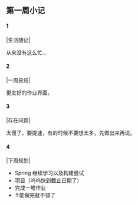 ## 第一周小记

#### 1

|生活随记|

从来没有这么忙...



#### 2

|一周总结|

更友好的作业界面。



#### 3

|存在问题|

太慢了，要提速，有的时候不要想太多，先做出来再说。



#### 4

|下周规划|

- Spring 继续学习以及构建尝试
- 项目（呜呜快到截止日期了）
- 完成一堆作业
- ↑能做完就不错了